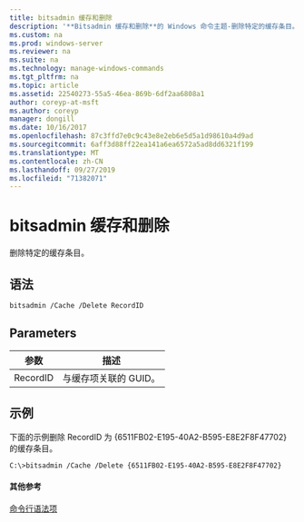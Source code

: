 ```yaml
---
title: bitsadmin 缓存和删除
description: '**Bitsadmin 缓存和删除**的 Windows 命令主题-删除特定的缓存条目。'
ms.custom: na
ms.prod: windows-server
ms.reviewer: na
ms.suite: na
ms.technology: manage-windows-commands
ms.tgt_pltfrm: na
ms.topic: article
ms.assetid: 22540273-55a5-46ea-869b-6df2aa6808a1
author: coreyp-at-msft
ms.author: coreyp
manager: dongill
ms.date: 10/16/2017
ms.openlocfilehash: 87c3ffd7e0c9c43e8e2eb6e5d5a1d98610a4d9ad
ms.sourcegitcommit: 6aff3d88ff22ea141a6ea6572a5ad8dd6321f199
ms.translationtype: MT
ms.contentlocale: zh-CN
ms.lasthandoff: 09/27/2019
ms.locfileid: "71382071"
---
```

# <a name="bitsadmin-cache-and-delete"></a>bitsadmin 缓存和删除



删除特定的缓存条目。

## <a name="syntax"></a>语法

```
bitsadmin /Cache /Delete RecordID 
```

## <a name="parameters"></a>Parameters

|参数|描述|
|---------|-----------|
|RecordID|与缓存项关联的 GUID。|

## <a name="BKMK_examples"></a>示例

下面的示例删除 RecordID 为 {6511FB02-E195-40A2-B595-E8E2F8F47702} 的缓存条目。
```
C:\>bitsadmin /Cache /Delete {6511FB02-E195-40A2-B595-E8E2F8F47702} 
```

#### <a name="additional-references"></a>其他参考

[命令行语法项](command-line-syntax-key.md)